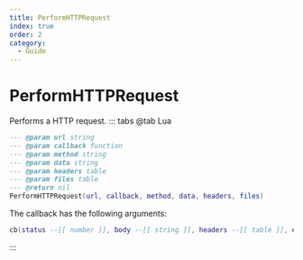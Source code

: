 ```yaml
---
title: PerformHTTPRequest
index: true
order: 2
category:
  - Guide
---
```


# PerformHTTPRequest
Performs a HTTP request.
::: tabs
@tab Lua
```lua
--- @param url string
--- @param callback function
--- @param method string
--- @param data string
--- @param headers table
--- @param files table
--- @return nil
PerformHTTPRequest(url, callback, method, data, headers, files)
```
The callback has the following arguments:
```lua
cb(status --[[ number ]], body --[[ string ]], headers --[[ table ]], err --[[ string ]])
```
:::
